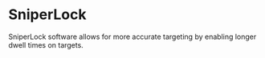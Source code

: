 # SniperLock
SniperLock software allows for  more accurate targeting by enabling longer dwell times on targets.
